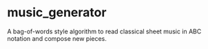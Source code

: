 # music_generator
A bag-of-words style algorithm to read classical sheet music in ABC notation and compose new pieces.
